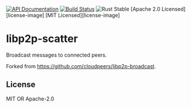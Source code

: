 [![API Documentation][docs-image]][docs-link]
[![Build Status][build-image]][build-link]
![Rust Stable][rustc-image]
[Apache 2.0 Licensed][license-image]
[MIT Licensed][license-image]

# libp2p-scatter

Broadcast messages to connected peers.

Forked from https://github.com/cloudpeers/libp2p-broadcast.

## License

MIT OR Apache-2.0

[build-image]: https://github.com/romac/libp2p-scatter/workflows/Rust/badge.svg
[build-link]: https://github.com/romac/libp2p-scatter/actions?query=workflow%3ARust
[docs-image]: https://docs.rs/libp2p-scatter/badge.svg
[docs-link]: https://docs.rs/libp2p-scatter
[license-apache-image]: https://img.shields.io/badge/license-Apache_2.0-blue.svg
[license-mit-image]: https://img.shields.io/badge/license-MIT-blue.svg
[rustc-image]: https://img.shields.io/badge/rustc-stable-blue.svg
